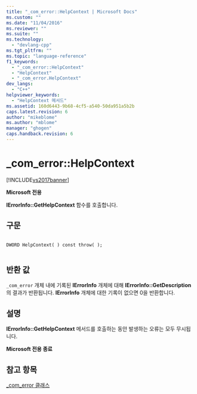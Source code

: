 ```yaml
---
title: "_com_error::HelpContext | Microsoft Docs"
ms.custom: ""
ms.date: "11/04/2016"
ms.reviewer: ""
ms.suite: ""
ms.technology: 
  - "devlang-cpp"
ms.tgt_pltfrm: ""
ms.topic: "language-reference"
f1_keywords: 
  - "_com_error::HelpContext"
  - "HelpContext"
  - "_com_error.HelpContext"
dev_langs: 
  - "C++"
helpviewer_keywords: 
  - "HelpContext 메서드"
ms.assetid: 160d6443-9b68-4cf5-a540-50da951a5b2b
caps.latest.revision: 6
author: "mikeblome"
ms.author: "mblome"
manager: "ghogen"
caps.handback.revision: 6
---
```

# _com_error::HelpContext
[!INCLUDE[vs2017banner](../assembler/inline/includes/vs2017banner.md)]

**Microsoft 전용**  
  
 **IErrorInfo::GetHelpContext** 함수를 호출합니다.  
  
## 구문  
  
```  
  
DWORD HelpContext( ) const throw( );  
  
```  
  
## 반환 값  
 `_com_error` 개체 내에 기록된 **IErrorInfo** 개체에 대해 **IErrorInfo::GetDescription**의 결과가 반환됩니다.  **IErrorInfo** 개체에 대한 기록이 없으면 0을 반환합니다.  
  
## 설명  
 **IErrorInfo::GetHelpContext** 메서드를 호출하는 동안 발생하는 오류는 모두 무시됩니다.  
  
 **Microsoft 전용 종료**  
  
## 참고 항목  
 [\_com\_error 클래스](../cpp/com-error-class.md)